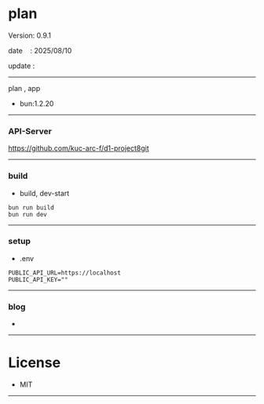 ﻿# plan

 Version: 0.9.1

 date    : 2025/08/10

 update :

***

plan , app

* bun:1.2.20

***
### API-Server

https://github.com/kuc-arc-f/d1-project8git

***
### build

* build, dev-start

```
bun run build
bun run dev
```
***
### setup

* .env

```
PUBLIC_API_URL=https://localhost
PUBLIC_API_KEY=""
```

***
### blog

* 

***
# License

* MIT

***

